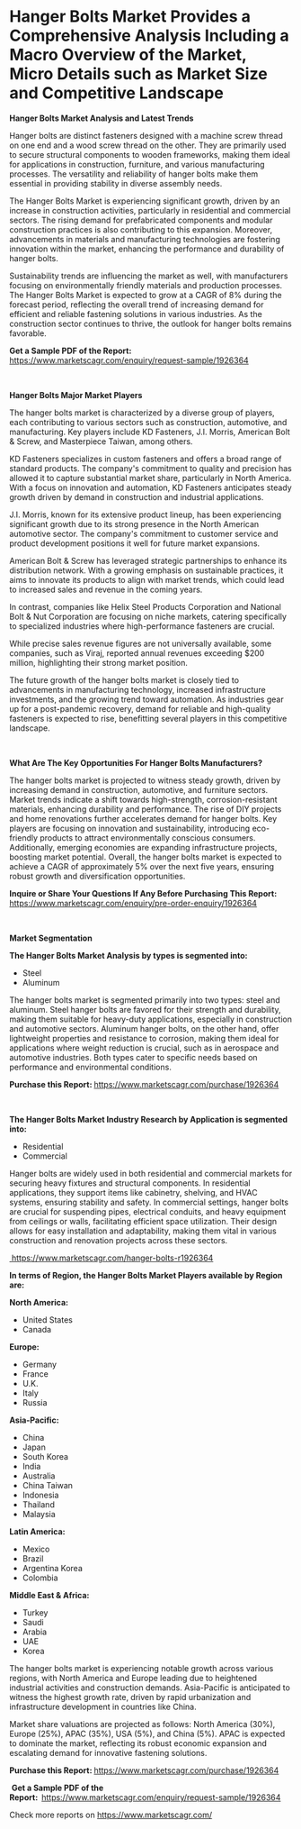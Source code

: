<p><h1>Hanger Bolts Market Provides a Comprehensive Analysis Including a Macro Overview of the Market, Micro Details such as Market Size and Competitive Landscape</h1></p><p><strong>Hanger Bolts Market Analysis and Latest Trends</strong></p>
<p><p>Hanger bolts are distinct fasteners designed with a machine screw thread on one end and a wood screw thread on the other. They are primarily used to secure structural components to wooden frameworks, making them ideal for applications in construction, furniture, and various manufacturing processes. The versatility and reliability of hanger bolts make them essential in providing stability in diverse assembly needs.</p><p>The Hanger Bolts Market is experiencing significant growth, driven by an increase in construction activities, particularly in residential and commercial sectors. The rising demand for prefabricated components and modular construction practices is also contributing to this expansion. Moreover, advancements in materials and manufacturing technologies are fostering innovation within the market, enhancing the performance and durability of hanger bolts.</p><p>Sustainability trends are influencing the market as well, with manufacturers focusing on environmentally friendly materials and production processes. The Hanger Bolts Market is expected to grow at a CAGR of 8% during the forecast period, reflecting the overall trend of increasing demand for efficient and reliable fastening solutions in various industries. As the construction sector continues to thrive, the outlook for hanger bolts remains favorable.</p></p>
<p><strong>Get a Sample PDF of the Report:&nbsp;</strong> <a href="https://www.marketscagr.com/enquiry/request-sample/1926364?utm_campaign=1848&utm_medium=2&utm_source=Github&utm_content=ia&utm_term=15012025&utm_id=hanger-bolts">https://www.marketscagr.com/enquiry/request-sample/1926364</a></p>
<p>&nbsp;</p>
<p><strong>Hanger Bolts Major Market Players</strong></p>
<p><p>The hanger bolts market is characterized by a diverse group of players, each contributing to various sectors such as construction, automotive, and manufacturing. Key players include KD Fasteners, J.I. Morris, American Bolt & Screw, and Masterpiece Taiwan, among others.</p><p>KD Fasteners specializes in custom fasteners and offers a broad range of standard products. The company's commitment to quality and precision has allowed it to capture substantial market share, particularly in North America. With a focus on innovation and automation, KD Fasteners anticipates steady growth driven by demand in construction and industrial applications.</p><p>J.I. Morris, known for its extensive product lineup, has been experiencing significant growth due to its strong presence in the North American automotive sector. The company's commitment to customer service and product development positions it well for future market expansions.</p><p>American Bolt & Screw has leveraged strategic partnerships to enhance its distribution network. With a growing emphasis on sustainable practices, it aims to innovate its products to align with market trends, which could lead to increased sales and revenue in the coming years.</p><p>In contrast, companies like Helix Steel Products Corporation and National Bolt & Nut Corporation are focusing on niche markets, catering specifically to specialized industries where high-performance fasteners are crucial.</p><p>While precise sales revenue figures are not universally available, some companies, such as Viraj, reported annual revenues exceeding $200 million, highlighting their strong market position.</p><p>The future growth of the hanger bolts market is closely tied to advancements in manufacturing technology, increased infrastructure investments, and the growing trend toward automation. As industries gear up for a post-pandemic recovery, demand for reliable and high-quality fasteners is expected to rise, benefitting several players in this competitive landscape.</p></p>
<p>&nbsp;</p>
<p><strong>What Are The Key Opportunities For Hanger Bolts Manufacturers?</strong></p>
<p><p>The hanger bolts market is projected to witness steady growth, driven by increasing demand in construction, automotive, and furniture sectors. Market trends indicate a shift towards high-strength, corrosion-resistant materials, enhancing durability and performance. The rise of DIY projects and home renovations further accelerates demand for hanger bolts. Key players are focusing on innovation and sustainability, introducing eco-friendly products to attract environmentally conscious consumers. Additionally, emerging economies are expanding infrastructure projects, boosting market potential. Overall, the hanger bolts market is expected to achieve a CAGR of approximately 5% over the next five years, ensuring robust growth and diversification opportunities.</p></p>
<p><strong>Inquire or Share Your Questions If Any Before Purchasing This Report:</strong> <a href="https://www.marketscagr.com/enquiry/pre-order-enquiry/1926364?utm_campaign=1848&utm_medium=2&utm_source=Github&utm_content=ia&utm_term=15012025&utm_id=hanger-bolts">https://www.marketscagr.com/enquiry/pre-order-enquiry/1926364</a></p>
<p>&nbsp;</p>
<p><strong>Market Segmentation</strong></p>
<p><strong>The Hanger Bolts Market Analysis by types is segmented into:</strong></p>
<p><ul><li>Steel</li><li>Aluminum</li></ul></p>
<p><p>The hanger bolts market is segmented primarily into two types: steel and aluminum. Steel hanger bolts are favored for their strength and durability, making them suitable for heavy-duty applications, especially in construction and automotive sectors. Aluminum hanger bolts, on the other hand, offer lightweight properties and resistance to corrosion, making them ideal for applications where weight reduction is crucial, such as in aerospace and automotive industries. Both types cater to specific needs based on performance and environmental conditions.</p></p>
<p><strong>Purchase this Report:&nbsp;</strong><a href="https://www.marketscagr.com/purchase/1926364?utm_campaign=1848&utm_medium=2&utm_source=Github&utm_content=ia&utm_term=15012025&utm_id=hanger-bolts">https://www.marketscagr.com/purchase/1926364</a></p>
<p>&nbsp;</p>
<p><strong>The Hanger Bolts Market Industry Research by Application is segmented into:</strong></p>
<p><ul><li>Residential</li><li>Commercial</li></ul></p>
<p><p>Hanger bolts are widely used in both residential and commercial markets for securing heavy fixtures and structural components. In residential applications, they support items like cabinetry, shelving, and HVAC systems, ensuring stability and safety. In commercial settings, hanger bolts are crucial for suspending pipes, electrical conduits, and heavy equipment from ceilings or walls, facilitating efficient space utilization. Their design allows for easy installation and adaptability, making them vital in various construction and renovation projects across these sectors.</p></p>
<p><a href="https://www.marketscagr.com/hanger-bolts-r1926364?utm_campaign=1848&utm_medium=2&utm_source=Github&utm_content=ia&utm_term=15012025&utm_id=hanger-bolts">&nbsp;https://www.marketscagr.com/hanger-bolts-r1926364</a></p>
<p><strong>In terms of Region, the Hanger Bolts Market Players available by Region are:</strong></p>
<p>
    <p> <strong> North America: </strong>
        <ul>
            <li>United States</li>
            <li>Canada</li>
        </ul>
        </p> 
    <p> <strong> Europe: </strong>
        <ul>
            <li>Germany</li>
            <li>France</li>
            <li>U.K.</li>
            <li>Italy</li>
            <li>Russia</li>
        </ul>
        </p> 
    <p> <strong> Asia-Pacific: </strong>
        <ul>
            <li>China</li>
            <li>Japan</li>
            <li>South Korea</li>
            <li>India</li>
            <li>Australia</li>
            <li>China Taiwan</li>
            <li>Indonesia</li>
            <li>Thailand</li>
            <li>Malaysia</li>
        </ul>
        </p> 
    <p> <strong> Latin America: </strong>
        <ul>
            <li>Mexico</li>
            <li>Brazil</li>
            <li>Argentina Korea</li>
            <li>Colombia</li>
        </ul>
        </p> 
    <p> <strong> Middle East & Africa: </strong>
        <ul>
            <li>Turkey</li>
            <li>Saudi</li>
            <li>Arabia</li>
            <li>UAE</li>
            <li>Korea</li>
        </ul>
    </p>
    </p>
<p><p>The hanger bolts market is experiencing notable growth across various regions, with North America and Europe leading due to heightened industrial activities and construction demands. Asia-Pacific is anticipated to witness the highest growth rate, driven by rapid urbanization and infrastructure development in countries like China. </p><p>Market share valuations are projected as follows: North America (30%), Europe (25%), APAC (35%), USA (5%), and China (5%). APAC is expected to dominate the market, reflecting its robust economic expansion and escalating demand for innovative fastening solutions.</p></p>
<p><strong>Purchase this Report: </strong><a href="https://www.marketscagr.com/purchase/1926364?utm_campaign=1848&utm_medium=2&utm_source=Github&utm_content=ia&utm_term=15012025&utm_id=hanger-bolts">https://www.marketscagr.com/purchase/1926364</a></p>
<p>&nbsp;<strong>Get a Sample PDF of the Report:&nbsp;&nbsp;</strong><a href="https://www.marketscagr.com/enquiry/request-sample/1926364?utm_campaign=1848&utm_medium=2&utm_source=Github&utm_content=ia&utm_term=15012025&utm_id=hanger-bolts">https://www.marketscagr.com/enquiry/request-sample/1926364</a></p>
<p><strong></strong></p>
<p>Check more reports on <a href="https://www.marketscagr.com/?utm_campaign=1848&utm_medium=2&utm_source=Github&utm_content=ia&utm_term=15012025&utm_id=hanger-bolts">https://www.marketscagr.com/</a></p>